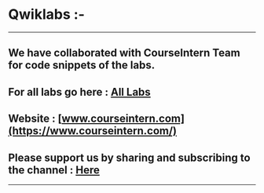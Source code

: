 # Qwiklabs :-

----------------------------------------------------------------------------------------------------------------------------------------------

## We have collaborated with CourseIntern Team for code snippets of the labs.

## For all labs go here : [All Labs](https://www.courseintern.com/google-cloud-ready-facilitator-program/)

## Website : [www.courseintern.com](https://www.courseintern.com/)

## Please support us by sharing and subscribing to the channel : [Here](https://bit.ly/3gW4uqs)

----------------------------------------------------------------------------------------------------------------------------------------------
